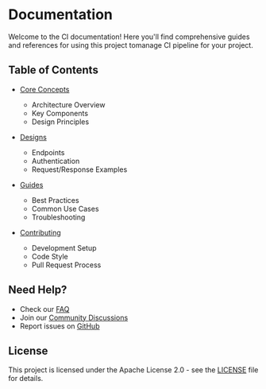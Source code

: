 

# Documentation

Welcome to the CI documentation! Here you'll find comprehensive guides and references for using this project tomanage CI pipeline for your project.

## Table of Contents

- [Core Concepts](./core-concepts.md)
  - Architecture Overview
  - Key Components
  - Design Principles

- [Designs](./designs/README.md)
  - Endpoints
  - Authentication
  - Request/Response Examples

- [Guides](./guides/README.md)
  - Best Practices
  - Common Use Cases
  - Troubleshooting

- [Contributing](./contributing.md)
  - Development Setup
  - Code Style
  - Pull Request Process

## Need Help?

- Check our [FAQ](./faq.md)
- Join our [Community Discussions](https://github.com/PingCAP-QE/ci/discussions)
- Report issues on [GitHub](https://github.com/PingCAP-QE/ci/issues)

## License

This project is licensed under the Apache License 2.0 - see the [LICENSE](../LICENSE) file for details.
